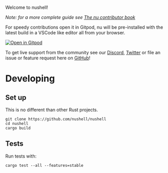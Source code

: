 Welcome to nushell!

*Note: for a more complete guide see [The nu contributor book](https://github.com/nushell/contributor-book)*

For speedy contributions open it in Gitpod, nu will be pre-installed with the latest build in a VSCode like editor all from your browser.

[![Open in Gitpod](https://gitpod.io/button/open-in-gitpod.svg)](https://gitpod.io/#https://github.com/nushell/nushell)

To get live support from the community see our [Discord](https://discordapp.com/invite/NtAbbGn), [Twitter](https://twitter.com/nu_shell) or file an issue or feature request here on [GitHub](https://github.com/nushell/nushell/issues/new/choose)!
<!--WIP-->

# Developing
## Set up
This is no different than other Rust projects.

```shell
git clone https://github.com/nushell/nushell
cd nushell
cargo build
```

## Tests

Run tests with:

```shell
cargo test --all --features=stable
```

